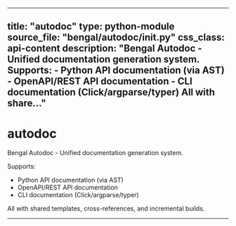 
---
title: "autodoc"
type: python-module
source_file: "bengal/autodoc/__init__.py"
css_class: api-content
description: "Bengal Autodoc - Unified documentation generation system.  Supports: - Python API documentation (via AST) - OpenAPI/REST API documentation - CLI documentation (Click/argparse/typer)  All with share..."
---

# autodoc

Bengal Autodoc - Unified documentation generation system.

Supports:
- Python API documentation (via AST)
- OpenAPI/REST API documentation
- CLI documentation (Click/argparse/typer)

All with shared templates, cross-references, and incremental builds.

---
